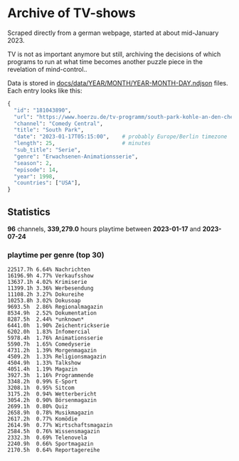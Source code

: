 # Archive of TV-shows

Scraped directly from a german webpage, started at about mid-January 2023.

TV is not as important anymore but still, archiving the decisions of which programs to run at what time
becomes another puzzle piece in the revelation of mind-control.. 

Data is stored in [docs/data/YEAR/MONTH/YEAR-MONTH-DAY.ndjson](docs/data/) files. 
Each entry looks like this:

```python
{
  "id": "181043890", 
  "url": "https://www.hoerzu.de/tv-programm/south-park-kohle-an-den-chefkoch/bid_181043890/", 
  "channel": "Comedy Central", 
  "title": "South Park", 
  "date": "2023-01-17T05:15:00",    # probably Europe/Berlin timezone 
  "length": 25,                     # minutes 
  "sub_title": "Serie", 
  "genre": "Erwachsenen-Animationsserie", 
  "season": 2, 
  "episode": 14, 
  "year": 1998, 
  "countries": ["USA"],
}
```

## Statistics

**96** channels, **339,279.0** hours playtime between **2023-01-17** and **2023-07-24**


### playtime per genre (top 30)

    22517.7h 6.64% Nachrichten
    16196.9h 4.77% Verkaufsshow
    13637.1h 4.02% Krimiserie
    11399.1h 3.36% Werbesendung
    11108.2h 3.27% Dokureihe
    10253.8h 3.02% Dokusoap
    9693.5h  2.86% Regionalmagazin
    8534.9h  2.52% Dokumentation
    8287.5h  2.44% *unknown*
    6441.0h  1.90% Zeichentrickserie
    6202.0h  1.83% Infomercial
    5978.4h  1.76% Animationsserie
    5590.7h  1.65% Comedyserie
    4731.2h  1.39% Morgenmagazin
    4509.2h  1.33% Religionsmagazin
    4504.9h  1.33% Talkshow
    4051.4h  1.19% Magazin
    3927.3h  1.16% Programmende
    3348.2h  0.99% E-Sport
    3208.1h  0.95% Sitcom
    3175.2h  0.94% Wetterbericht
    3054.2h  0.90% Börsenmagazin
    2699.1h  0.80% Quiz
    2658.9h  0.78% Musikmagazin
    2617.2h  0.77% Komödie
    2614.9h  0.77% Wirtschaftsmagazin
    2584.5h  0.76% Wissensmagazin
    2332.3h  0.69% Telenovela
    2240.9h  0.66% Sportmagazin
    2170.5h  0.64% Reportagereihe
